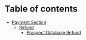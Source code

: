 Table of contents
=================


   * [Payment Section](#abc)
      * [Refund](#abc)
          * [Prospect Database Refund](#Prospect-Database-Refund)

